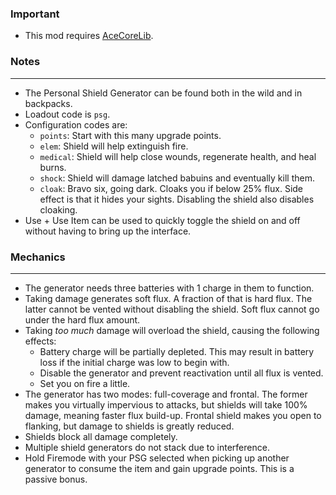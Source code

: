 ### Important
- This mod requires [AceCoreLib](https://gitlab.com/accensi/hd-addons/acecorelib).

### Notes
---
- The Personal Shield Generator can be found both in the wild and in backpacks.
- Loadout code is `psg`.
- Configuration codes are:
	- `points`: Start with this many upgrade points.
	- `elem`: Shield will help extinguish fire.
	- `medical`: Shield will help close wounds, regenerate health, and heal burns.
	- `shock`: Shield will damage latched babuins and eventually kill them.
	- `cloak`: Bravo six, going dark. Cloaks you if below 25% flux. Side effect is that it hides your sights. Disabling the shield also disables cloaking.
- Use + Use Item can be used to quickly toggle the shield on and off without having to bring up the interface.

### Mechanics
---
- The generator needs three batteries with 1 charge in them to function.
- Taking damage generates soft flux. A fraction of that is hard flux. The latter cannot be vented without disabling the shield. Soft flux cannot go under the hard flux amount.
- Taking *too much* damage will overload the shield, causing the following effects:
	- Battery charge will be partially depleted. This may result in battery loss if the initial charge was low to begin with.
	- Disable the generator and prevent reactivation until all flux is vented.
	- Set you on fire a little.
- The generator has two modes: full-coverage and frontal. The former makes you virtually impervious to attacks, but shields will take 100% damage, meaning faster flux build-up. Frontal shield makes you open to flanking, but damage to shields is greatly reduced.
- Shields block all damage completely.
- Multiple shield generators do not stack due to interference.
- Hold Firemode with your PSG selected when picking up another generator to consume the item and gain upgrade points. This is a passive bonus.